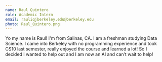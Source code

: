 ```yaml
---
name: Raul Quintero
role: Academic Intern
email: rauliqjberkeley.edu@berkeley.edu
photo: Raul_Quintero.png
---
```

Yo my name is Raul! I'm from Salinas, CA. I am a freshman studying Data Science. I came into Berkeley with no programming experience and took CS10 last semester, really enjoyed the course and learned a lot! So I decided I wanted to help out and I am now an AI and can’t wait to help!